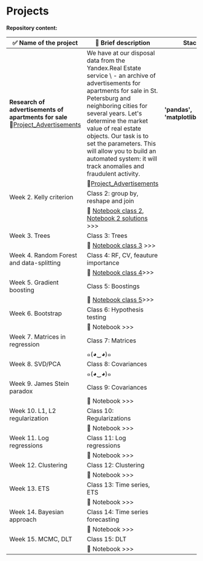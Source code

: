 # Projects

**Repository content:**

| ✅  Name of the project|  📝 Brief description | Stack |
|--------|--------|--------|
|  **Research of advertisements of apartments for sale** 🔗[Project_Advertisements](Project_Advertisements.ipynb)| We have at our disposal data from the Yandex.Real Estate service \\ - an archive of advertisements for apartments for sale in St. Petersburg and neighboring cities for several years. Let's determine the market value of real estate objects. Our task is to set the parameters. This will allow you to build an automated system: it will track anomalies and fraudulent activity.  | **'pandas', 'matplotlib.pyplot'**
|   |   🔗[Project_Advertisements](Project_Advertisements.ipynb) |
|  Week 2. Kelly criterion |   Class 2: group by, reshape and join|
|   |   🔗 [Notebook class 2](https://github.com/Shuaynat/DSE-23-24/blob/main/02-classes/DS23_ICEF_class2.ipynb), [Notebook 2 solutions](https://github.com/Shuaynat/DSE-23-24/blob/main/02-classes/DS23_ICEF_class2_solutions.ipynb) >>> |
|  Week 3. Trees |   Class 3: Trees|
|   |   🔗 [Notebook class 3](https://github.com/limph0nimph/DSE-23-24/blob/main/03-classes/DS_ICEF_class3_trees_with_theory.ipynb) >>> |
|  Week 4. Random Forest and data-splitting |   Class 4: RF, CV, feauture importance|
|   |   🔗 [Notebook class 4](https://github.com/limph0nimph/DSE-23-24/blob/main/04-classes/DS_ICEF_class4_classify_rf_cv.ipynb)>>> |
|  Week 5. Gradient boosting |   Class 5: Boostings|
|   |   🔗 [Notebook class 5](https://github.com/Shuaynat/DSE-23-24/blob/main/05-classes/Copy_of_DS23_ICEF_class5_yn.ipynb)>>>|
|  Week 6. Bootstrap |   Class 6: Hypothesis testing|
|   |   🔗 Notebook >>> |
|  Week 7.  Matrices in regression |   Class 7: Matrices|
|   | ๑(◕‿◕)๑    |
|  Week 8.  SVD/PCA|   Class 8: Covariances|
|   |  ๑(◕‿◕)๑  |
|  Week 9.  James Stein paradox|   Class 9: Covariances|
|   | 🔗 Notebook >>>   |
|  Week 10.  L1, L2 regularization|   Class 10: Regularizations|
|   | 🔗 Notebook >>>   |
|  Week 11.  Log regressions |   Class 11: Log regressions|
|   | 🔗 Notebook >>>   |
|  Week 12.  Clustering |   Class 12: Clustering|
|   | 🔗 Notebook >>>   |
|  Week 13.  ETS |   Class 13: Time series, ETS|
|   | 🔗 Notebook >>>   |
|  Week 14.  Bayesian approach |   Class 14: Time series forecasting|
|   | 🔗 Notebook >>>   |
|  Week 15.  MCMC, DLT |   Class 15: DLT|
|   | 🔗 Notebook >>>   |
